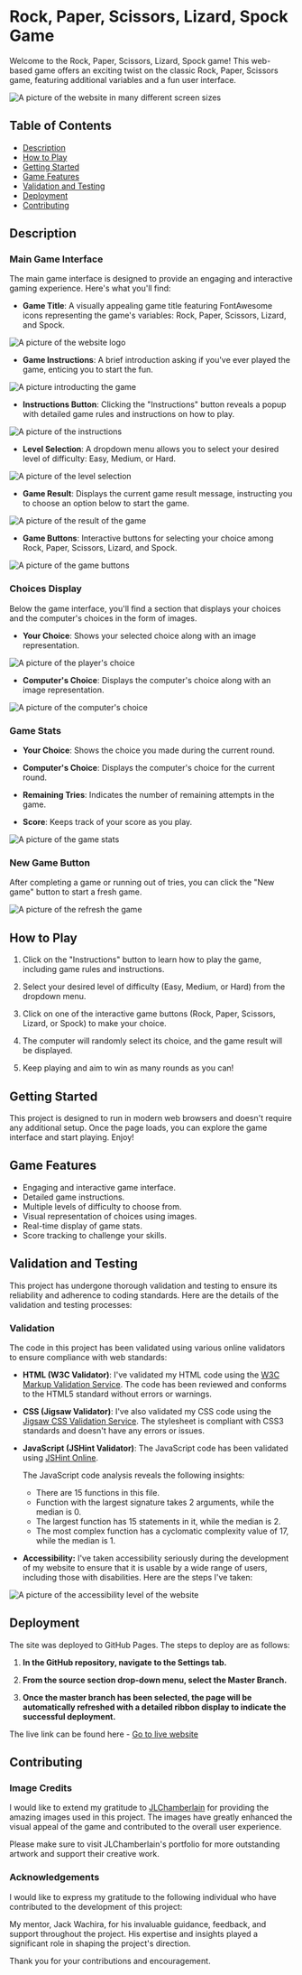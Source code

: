 # Rock, Paper, Scissors, Lizard, Spock Game

Welcome to the Rock, Paper, Scissors, Lizard, Spock game! This web-based game offers an exciting twist on the classic Rock, Paper, Scissors game, featuring additional variables and a fun user interface.

![A picture of the website in many different screen sizes](documentation/Rock,_Paper_Scissors_Lizard_Spock_game_mockup.png)

## Table of Contents

- [Description](#description)
- [How to Play](#how-to-play)
- [Getting Started](#getting-started)
- [Game Features](#game-features)
- [Validation and Testing](#validation-and-testing)
- [Deployment](#deployment)
- [Contributing](#contributing)

## Description

### Main Game Interface

The main game interface is designed to provide an engaging and interactive gaming experience. Here's what you'll find:

- **Game Title**: A visually appealing game title featuring FontAwesome icons representing the game's variables: Rock, Paper, Scissors, Lizard, and Spock.

![A picture of the website logo](documentation/logo.png)

- **Game Instructions**: A brief introduction asking if you've ever played the game, enticing you to start the fun.

![A picture introducting the game](documentation/question.png)

- **Instructions Button**: Clicking the "Instructions" button reveals a popup with detailed game rules and instructions on how to play.

![A picture of the instructions](documentation/instructions_2.png)

- **Level Selection**: A dropdown menu allows you to select your desired level of difficulty: Easy, Medium, or Hard.

![A picture of the level selection](documentation/level.png)

- **Game Result**: Displays the current game result message, instructing you to choose an option below to start the game.

![A picture of the result of the game](documentation/result.png)

- **Game Buttons**: Interactive buttons for selecting your choice among Rock, Paper, Scissors, Lizard, and Spock.

![A picture of the game buttons](documentation/buttons.png)

### Choices Display

Below the game interface, you'll find a section that displays your choices and the computer's choices in the form of images.

- **Your Choice**: Shows your selected choice along with an image representation.

![A picture of the player's choice](documentation/player_choice.png)

- **Computer's Choice**: Displays the computer's choice along with an image representation.

![A picture of the computer's choice](documentation/computer_choice.png)

### Game Stats

- **Your Choice**: Shows the choice you made during the current round.

- **Computer's Choice**: Displays the computer's choice for the current round.

- **Remaining Tries**: Indicates the number of remaining attempts in the game.

- **Score**: Keeps track of your score as you play.

![A picture of the game stats](documentation/game_stats.png)

### New Game Button

After completing a game or running out of tries, you can click the "New game" button to start a fresh game.

![A picture of the refresh the game](documentation/new_game_button.png)

## How to Play

1. Click on the "Instructions" button to learn how to play the game, including game rules and instructions.

2. Select your desired level of difficulty (Easy, Medium, or Hard) from the dropdown menu.

3. Click on one of the interactive game buttons (Rock, Paper, Scissors, Lizard, or Spock) to make your choice.

4. The computer will randomly select its choice, and the game result will be displayed.

5. Keep playing and aim to win as many rounds as you can!

## Getting Started

This project is designed to run in modern web browsers and doesn't require any additional setup. Once the page loads, you can explore the game interface and start playing. Enjoy!

## Game Features

- Engaging and interactive game interface.
- Detailed game instructions.
- Multiple levels of difficulty to choose from.
- Visual representation of choices using images.
- Real-time display of game stats.
- Score tracking to challenge your skills.

## Validation and Testing

This project has undergone thorough validation and testing to ensure its reliability and adherence to coding standards. Here are the details of the validation and testing processes:

### Validation

The code in this project has been validated using various online validators to ensure compliance with web standards:

- **HTML (W3C Validator)**: I've validated my HTML code using the [W3C Markup Validation Service](https://validator.w3.org/). The code has been reviewed and conforms to the HTML5 standard without errors or warnings.

- **CSS (Jigsaw Validator)**: I've also validated my CSS code using the [Jigsaw CSS Validation Service](https://jigsaw.w3.org/css-validator/). The stylesheet is compliant with CSS3 standards and doesn't have any errors or issues.

- **JavaScript (JSHint Validator)**: The JavaScript code has been validated using [JSHint Online](https://jshint.com/).

   The JavaScript code analysis reveals the following insights:

   - There are 15 functions in this file.
   - Function with the largest signature takes 2 arguments, while the median is 0.
   - The largest function has 15 statements in it, while the median is 2.
   - The most complex function has a cyclomatic complexity value of 17, while the median is 1.

- **Accessibility:** I've taken accessibility seriously during the development of my website to ensure that it is usable by a wide range of users, including those with disabilities. Here are the steps I've taken:

![A picture of the accessibility level of the website](documentation/accessibility.png)

## Deployment

The site was deployed to GitHub Pages. The steps to deploy are as follows:

1. **In the GitHub repository, navigate to the Settings tab.**
   
2. **From the source section drop-down menu, select the Master Branch.**
   
3. **Once the master branch has been selected, the page will be automatically refreshed with a detailed ribbon display to indicate the successful deployment.**

The live link can be found here - [Go to live website](https://lucaspbj.github.io/Project-milestone-2/)

## Contributing
### Image Credits

I would like to extend my gratitude to [JLChamberlain](https://github.com/JLChamberlain) for providing the amazing images used in this project. The images have greatly enhanced the visual appeal of the game and contributed to the overall user experience.

Please make sure to visit JLChamberlain's portfolio for more outstanding artwork and support their creative work.

### Acknowledgements

I would like to express my gratitude to the following individual who have contributed to the development of this project:

My mentor, Jack Wachira, for his invaluable guidance, feedback, and support throughout the project. His expertise and insights played a significant role in shaping the project's direction.

Thank you for your contributions and encouragement.

